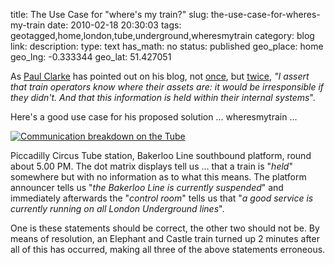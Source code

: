 title: The Use Case for "where's my train?"
slug: the-use-case-for-wheres-my-train
date: 2010-02-18 20:30:03
tags: geotagged,home,london,tube,underground,wheresmytrain
category: blog
link: 
description: 
type: text
has_math: no
status: published
geo_place: home
geo_lng: -0.333344
geo_lat: 51.427051

As [Paul Clarke](https://twitter.com/paul_clarke "https://twitter.com/paul_clarke") has pointed out on his blog, not [once](https://paulclarke.com/honestlyreal/2009/12/wheres-my-train/ "https://paulclarke.com/honestlyreal/2009/12/wheres-my-train/"), but [twice](https://paulclarke.com/honestlyreal/2010/01/wheres-my-train-update-13-jan/ "https://paulclarke.com/honestlyreal/2010/01/wheres-my-train-update-13-jan/"), *"I assert that train operators know where their assets are: it would be irresponsible if they didn't. And that this information is held within their internal systems*".

Here's a good use case for his proposed solution ... wheresmytrain ...

<!-- TEASER_END -->

[![Communication breakdown on the Tube](https://farm5.static.flickr.com/4011/4367977279_8e02cd5a6d.jpg)](https://www.flickr.com/photos/vicchi/4367977279/ "Communication breakdown on the Tube")

Piccadilly Circus Tube station, Bakerloo Line southbound platform, round about 5.00 PM. The dot matrix displays tell us ... that a train is "*held*" somewhere but with no information as to what this means. The platform announcer tells us "*the Bakerloo Line is currently suspended*" and immediately afterwards the "*control room*" tells us that "*a good service is currently running on all London Underground lines*".

One is these statements should be correct, the other two should not be. By means of resolution, an Elephant and Castle train turned up 2 minutes after all of this has occurred, making all three of the above statements erroneous.
